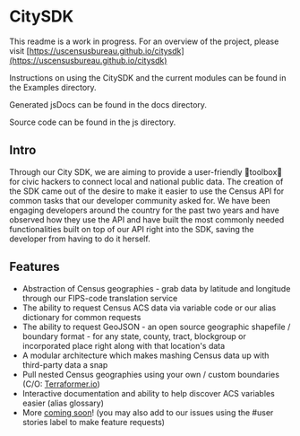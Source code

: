 # CitySDK #

This readme is a work in progress. For an overview of the project, please visit [https://uscensusbureau.github.io/citysdk](https://uscensusbureau.github.io/citysdk)

Instructions on using the CitySDK and the current modules can be found in the Examples directory.

Generated jsDocs can be found in the docs directory.

Source code can be found in the js directory.

## Intro

Through our City SDK, we are aiming to provide a user-friendly toolbox for civic hackers to connect local and national public data. The creation of the SDK came out of the desire to make it easier to use the Census API for common tasks that our developer community asked for. We have been engaging developers around the country for the past two years and have observed how they use the API and have built the most commonly needed functionalities built on top of our API right into the SDK, saving the developer from having to do it herself. 

## Features

- Abstraction of Census geographies - grab data by latitude and longitude through our FIPS-code translation service
- The ability to request Census ACS data via variable code or our alias dictionary for common requests
- The ability to request GeoJSON - an open source geographic shapefile / boundary format - for any state, county, tract, blockgroup or incorporated place right along with that location's data
- A modular architecture which makes mashing Census data up with third-party data a snap
- Pull nested Census geographies using your own / custom boundaries (C/O: [Terraformer.io](http://terraformer.io/))
- Interactive documentation and ability to help discover ACS variables easier (alias glossary) 
- More [coming soon](https://waffle.io/uscensusbureau/citysdk)! (you may also add to our issues using the #user stories label to make feature requests)









